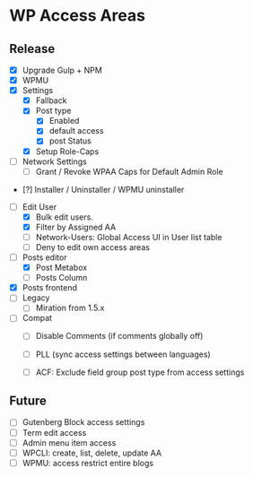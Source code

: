 WP Access Areas
===============

Release
-------
 - [x] Upgrade Gulp + NPM
 - [x] WPMU
 - [x] Settings
	 - [x] Fallback
	 - [x] Post type
		 - [x] Enabled
		 - [x] default access
		 - [x] post Status
	 - [x] Setup Role-Caps
 - [ ] Network Settings
	 - [ ] Grant / Revoke WPAA Caps for Default Admin Role
 - [?] Installer / Uninstaller / WPMU uninstaller
 - [ ] Edit User
	 - [x] Bulk edit users.
	 - [x] Filter by Assigned AA
	 - [ ] Network-Users: Global Access UI in User list table
	 - [ ] Deny to edit own access areas
 - [ ] Posts editor
	 - [x] Post Metabox
	 - [ ] Posts Column
 - [x] Posts frontend
 - [ ] Legacy
	 - [ ] Miration from 1.5.x
 - [ ] Compat
	 - [ ] Disable Comments (if comments globally off)
	 - [ ] PLL (sync access settings between languages)
	 - [ ] ACF: Exclude field group post type from access settings


Future
-------
 - [ ] Gutenberg Block access settings
 - [ ] Term edit access
 - [ ] Admin menu item access
 - [ ] WPCLI: create, list, delete, update AA
 - [ ] WPMU: access restrict entire blogs
